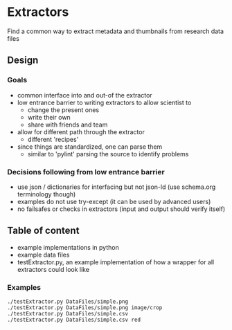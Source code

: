 # Extractors
Find a common way to extract metadata and thumbnails from research data files

## Design
### Goals
- common interface into and out-of the extractor
- low entrance barrier to writing extractors to allow scientist to
  - change the present ones
  - write their own
  - share with friends and team
- allow for different path through the extractor
  - different 'recipes'
- since things are standardized, one can parse them
  - similar to 'pylint' parsing the source to identify problems

### Decisions following from low entrance barrier
- use json / dictionaries for interfacing but not json-ld (use schema.org terminology though)
- examples do not use try-except (it can be used by advanced users)
- no failsafes or checks in extractors (input and output should verify itself)

## Table of content
- example implementations in python
- example data files
- testExtractor.py, an example implementation of how a wrapper for all extractors could look like

### Examples
```
./testExtractor.py DataFiles/simple.png
./testExtractor.py DataFiles/simple.png image/crop
./testExtractor.py DataFiles/simple.csv
./testExtractor.py DataFiles/simple.csv red
```

